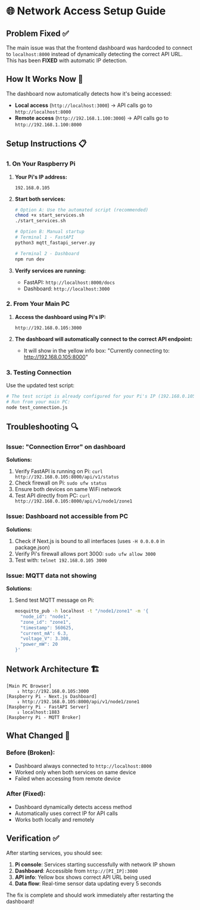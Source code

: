 # 🌐 Network Access Setup Guide

## Problem Fixed ✅

The main issue was that the frontend dashboard was hardcoded to connect to `localhost:8000` instead of dynamically detecting the correct API URL. This has been **FIXED** with automatic IP detection.

## How It Works Now 🔧

The dashboard now automatically detects how it's being accessed:
- **Local access** (`http://localhost:3000`) → API calls go to `http://localhost:8000`
- **Remote access** (`http://192.168.1.100:3000`) → API calls go to `http://192.168.1.100:8000`

## Setup Instructions 📋

### 1. On Your Raspberry Pi

1. **Your Pi's IP address:**
   ```
   192.168.0.105
   ```

2. **Start both services:**
   ```bash
   # Option A: Use the automated script (recommended)
   chmod +x start_services.sh
   ./start_services.sh
   
   # Option B: Manual startup
   # Terminal 1 - FastAPI
   python3 mqtt_fastapi_server.py
   
   # Terminal 2 - Dashboard
   npm run dev
   ```

3. **Verify services are running:**
   - FastAPI: `http://localhost:8000/docs`
   - Dashboard: `http://localhost:3000`

### 2. From Your Main PC

1. **Access the dashboard using Pi's IP:**
   ```
   http://192.168.0.105:3000
   ```

2. **The dashboard will automatically connect to the correct API endpoint:**
   - It will show in the yellow info box: "Currently connecting to: http://192.168.0.105:8000"

### 3. Testing Connection

Use the updated test script:

```bash
# The test script is already configured for your Pi's IP (192.168.0.105)
# Run from your main PC:
node test_connection.js
```

## Troubleshooting 🔍

### Issue: "Connection Error" on dashboard
**Solutions:**
1. Verify FastAPI is running on Pi: `curl http://192.168.0.105:8000/api/v1/status`
2. Check firewall on Pi: `sudo ufw status`
3. Ensure both devices on same WiFi network
4. Test API directly from PC: `curl http://192.168.0.105:8000/api/v1/node1/zone1`

### Issue: Dashboard not accessible from PC
**Solutions:**
1. Check if Next.js is bound to all interfaces (uses `-H 0.0.0.0` in package.json)
2. Verify Pi's firewall allows port 3000: `sudo ufw allow 3000`
3. Test with: `telnet 192.168.0.105 3000`

### Issue: MQTT data not showing
**Solutions:**
1. Send test MQTT message on Pi:
   ```bash
   mosquitto_pub -h localhost -t "/node1/zone1" -m '{
     "node_id": "node1",
     "zone_id": "zone1", 
     "timestamp": 560625,
     "current_mA": 6.3,
     "voltage_V": 3.308,
     "power_mW": 20
   }'
   ```

## Network Architecture 🏗️

```
[Main PC Browser] 
    ↓ http://192.168.0.105:3000
[Raspberry Pi - Next.js Dashboard]
    ↓ http://192.168.0.105:8000/api/v1/node1/zone1
[Raspberry Pi - FastAPI Server]
    ↓ localhost:1883
[Raspberry Pi - MQTT Broker]
```

## What Changed 🔄

### Before (Broken):
- Dashboard always connected to `http://localhost:8000`
- Worked only when both services on same device
- Failed when accessing from remote device

### After (Fixed):
- Dashboard dynamically detects access method
- Automatically uses correct IP for API calls
- Works both locally and remotely

## Verification ✅

After starting services, you should see:
1. **Pi console**: Services starting successfully with network IP shown
2. **Dashboard**: Accessible from `http://[PI_IP]:3000`
3. **API info**: Yellow box shows correct API URL being used
4. **Data flow**: Real-time sensor data updating every 5 seconds

The fix is complete and should work immediately after restarting the dashboard!
